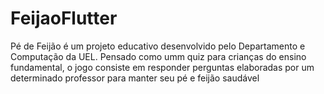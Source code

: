 # FeijaoFlutter

Pé de Feijão é um projeto educativo desenvolvido pelo Departamento e Computação da UEL. Pensado como umm quiz para crianças do ensino fundamental, o jogo consiste em responder perguntas elaboradas por um determinado professor para manter seu pé e feijão saudável
